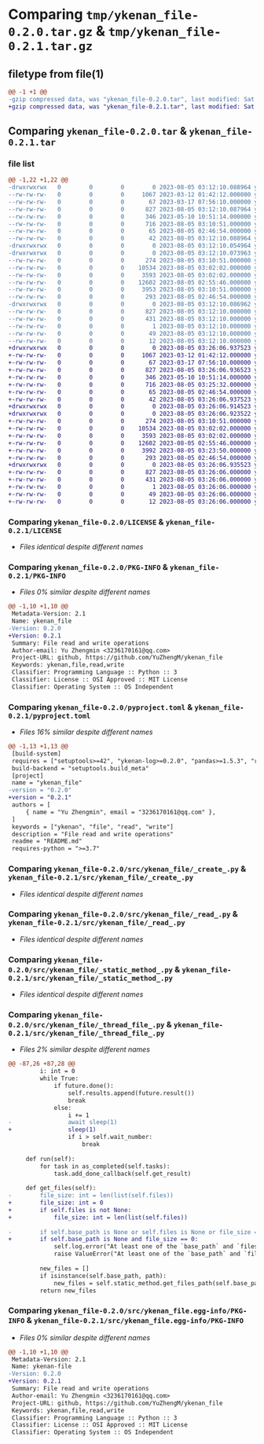 # Comparing `tmp/ykenan_file-0.2.0.tar.gz` & `tmp/ykenan_file-0.2.1.tar.gz`

## filetype from file(1)

```diff
@@ -1 +1 @@
-gzip compressed data, was "ykenan_file-0.2.0.tar", last modified: Sat Aug  5 03:12:10 2023, max compression
+gzip compressed data, was "ykenan_file-0.2.1.tar", last modified: Sat Aug  5 03:26:06 2023, max compression
```

## Comparing `ykenan_file-0.2.0.tar` & `ykenan_file-0.2.1.tar`

### file list

```diff
@@ -1,22 +1,22 @@
-drwxrwxrwx   0        0        0        0 2023-08-05 03:12:10.088964 ykenan_file-0.2.0/
--rw-rw-rw-   0        0        0     1067 2023-03-12 01:42:12.000000 ykenan_file-0.2.0/LICENSE
--rw-rw-rw-   0        0        0       67 2023-03-17 07:56:10.000000 ykenan_file-0.2.0/MANIFEST.in
--rw-rw-rw-   0        0        0      827 2023-08-05 03:12:10.087964 ykenan_file-0.2.0/PKG-INFO
--rw-rw-rw-   0        0        0      346 2023-05-10 10:51:14.000000 ykenan_file-0.2.0/README.md
--rw-rw-rw-   0        0        0      716 2023-08-05 03:10:51.000000 ykenan_file-0.2.0/pyproject.toml
--rw-rw-rw-   0        0        0       65 2023-08-05 02:46:54.000000 ykenan_file-0.2.0/requirements.txt
--rw-rw-rw-   0        0        0       42 2023-08-05 03:12:10.088964 ykenan_file-0.2.0/setup.cfg
-drwxrwxrwx   0        0        0        0 2023-08-05 03:12:10.054964 ykenan_file-0.2.0/src/
-drwxrwxrwx   0        0        0        0 2023-08-05 03:12:10.073963 ykenan_file-0.2.0/src/ykenan_file/
--rw-rw-rw-   0        0        0      274 2023-08-05 03:10:51.000000 ykenan_file-0.2.0/src/ykenan_file/__init__.py
--rw-rw-rw-   0        0        0    10534 2023-08-05 03:02:02.000000 ykenan_file-0.2.0/src/ykenan_file/_create_.py
--rw-rw-rw-   0        0        0     3593 2023-08-05 03:02:02.000000 ykenan_file-0.2.0/src/ykenan_file/_read_.py
--rw-rw-rw-   0        0        0    12602 2023-08-05 02:55:46.000000 ykenan_file-0.2.0/src/ykenan_file/_static_method_.py
--rw-rw-rw-   0        0        0     3953 2023-08-05 03:10:51.000000 ykenan_file-0.2.0/src/ykenan_file/_thread_file_.py
--rw-rw-rw-   0        0        0      293 2023-08-05 02:46:54.000000 ykenan_file-0.2.0/src/ykenan_file/_util_.py
-drwxrwxrwx   0        0        0        0 2023-08-05 03:12:10.086962 ykenan_file-0.2.0/src/ykenan_file.egg-info/
--rw-rw-rw-   0        0        0      827 2023-08-05 03:12:10.000000 ykenan_file-0.2.0/src/ykenan_file.egg-info/PKG-INFO
--rw-rw-rw-   0        0        0      431 2023-08-05 03:12:10.000000 ykenan_file-0.2.0/src/ykenan_file.egg-info/SOURCES.txt
--rw-rw-rw-   0        0        0        1 2023-08-05 03:12:10.000000 ykenan_file-0.2.0/src/ykenan_file.egg-info/dependency_links.txt
--rw-rw-rw-   0        0        0       49 2023-08-05 03:12:10.000000 ykenan_file-0.2.0/src/ykenan_file.egg-info/requires.txt
--rw-rw-rw-   0        0        0       12 2023-08-05 03:12:10.000000 ykenan_file-0.2.0/src/ykenan_file.egg-info/top_level.txt
+drwxrwxrwx   0        0        0        0 2023-08-05 03:26:06.937523 ykenan_file-0.2.1/
+-rw-rw-rw-   0        0        0     1067 2023-03-12 01:42:12.000000 ykenan_file-0.2.1/LICENSE
+-rw-rw-rw-   0        0        0       67 2023-03-17 07:56:10.000000 ykenan_file-0.2.1/MANIFEST.in
+-rw-rw-rw-   0        0        0      827 2023-08-05 03:26:06.936523 ykenan_file-0.2.1/PKG-INFO
+-rw-rw-rw-   0        0        0      346 2023-05-10 10:51:14.000000 ykenan_file-0.2.1/README.md
+-rw-rw-rw-   0        0        0      716 2023-08-05 03:25:32.000000 ykenan_file-0.2.1/pyproject.toml
+-rw-rw-rw-   0        0        0       65 2023-08-05 02:46:54.000000 ykenan_file-0.2.1/requirements.txt
+-rw-rw-rw-   0        0        0       42 2023-08-05 03:26:06.937523 ykenan_file-0.2.1/setup.cfg
+drwxrwxrwx   0        0        0        0 2023-08-05 03:26:06.914523 ykenan_file-0.2.1/src/
+drwxrwxrwx   0        0        0        0 2023-08-05 03:26:06.923522 ykenan_file-0.2.1/src/ykenan_file/
+-rw-rw-rw-   0        0        0      274 2023-08-05 03:10:51.000000 ykenan_file-0.2.1/src/ykenan_file/__init__.py
+-rw-rw-rw-   0        0        0    10534 2023-08-05 03:02:02.000000 ykenan_file-0.2.1/src/ykenan_file/_create_.py
+-rw-rw-rw-   0        0        0     3593 2023-08-05 03:02:02.000000 ykenan_file-0.2.1/src/ykenan_file/_read_.py
+-rw-rw-rw-   0        0        0    12602 2023-08-05 02:55:46.000000 ykenan_file-0.2.1/src/ykenan_file/_static_method_.py
+-rw-rw-rw-   0        0        0     3992 2023-08-05 03:23:50.000000 ykenan_file-0.2.1/src/ykenan_file/_thread_file_.py
+-rw-rw-rw-   0        0        0      293 2023-08-05 02:46:54.000000 ykenan_file-0.2.1/src/ykenan_file/_util_.py
+drwxrwxrwx   0        0        0        0 2023-08-05 03:26:06.935523 ykenan_file-0.2.1/src/ykenan_file.egg-info/
+-rw-rw-rw-   0        0        0      827 2023-08-05 03:26:06.000000 ykenan_file-0.2.1/src/ykenan_file.egg-info/PKG-INFO
+-rw-rw-rw-   0        0        0      431 2023-08-05 03:26:06.000000 ykenan_file-0.2.1/src/ykenan_file.egg-info/SOURCES.txt
+-rw-rw-rw-   0        0        0        1 2023-08-05 03:26:06.000000 ykenan_file-0.2.1/src/ykenan_file.egg-info/dependency_links.txt
+-rw-rw-rw-   0        0        0       49 2023-08-05 03:26:06.000000 ykenan_file-0.2.1/src/ykenan_file.egg-info/requires.txt
+-rw-rw-rw-   0        0        0       12 2023-08-05 03:26:06.000000 ykenan_file-0.2.1/src/ykenan_file.egg-info/top_level.txt
```

### Comparing `ykenan_file-0.2.0/LICENSE` & `ykenan_file-0.2.1/LICENSE`

 * *Files identical despite different names*

### Comparing `ykenan_file-0.2.0/PKG-INFO` & `ykenan_file-0.2.1/PKG-INFO`

 * *Files 0% similar despite different names*

```diff
@@ -1,10 +1,10 @@
 Metadata-Version: 2.1
 Name: ykenan_file
-Version: 0.2.0
+Version: 0.2.1
 Summary: File read and write operations
 Author-email: Yu Zhengmin <3236170161@qq.com>
 Project-URL: github, https://github.com/YuZhengM/ykenan_file
 Keywords: ykenan,file,read,write
 Classifier: Programming Language :: Python :: 3
 Classifier: License :: OSI Approved :: MIT License
 Classifier: Operating System :: OS Independent
```

### Comparing `ykenan_file-0.2.0/pyproject.toml` & `ykenan_file-0.2.1/pyproject.toml`

 * *Files 16% similar despite different names*

```diff
@@ -1,13 +1,13 @@
 [build-system]
 requires = ["setuptools>=42", "ykenan-log>=0.2.0", "pandas>=1.5.3", "requests>=2.30.0"]
 build-backend = "setuptools.build_meta"
 [project]
 name = "ykenan_file"
-version = "0.2.0"
+version = "0.2.1"
 authors = [
     { name = "Yu Zhengmin", email = "3236170161@qq.com" },
 ]
 keywords = ["ykenan", "file", "read", "write"]
 description = "File read and write operations"
 readme = "README.md"
 requires-python = ">=3.7"
```

### Comparing `ykenan_file-0.2.0/src/ykenan_file/_create_.py` & `ykenan_file-0.2.1/src/ykenan_file/_create_.py`

 * *Files identical despite different names*

### Comparing `ykenan_file-0.2.0/src/ykenan_file/_read_.py` & `ykenan_file-0.2.1/src/ykenan_file/_read_.py`

 * *Files identical despite different names*

### Comparing `ykenan_file-0.2.0/src/ykenan_file/_static_method_.py` & `ykenan_file-0.2.1/src/ykenan_file/_static_method_.py`

 * *Files identical despite different names*

### Comparing `ykenan_file-0.2.0/src/ykenan_file/_thread_file_.py` & `ykenan_file-0.2.1/src/ykenan_file/_thread_file_.py`

 * *Files 2% similar despite different names*

```diff
@@ -87,26 +87,28 @@
         i: int = 0
         while True:
             if future.done():
                 self.results.append(future.result())
                 break
             else:
                 i += 1
-                await sleep(1)
+                sleep(1)
                 if i > self.wait_number:
                     break
 
     def run(self):
         for task in as_completed(self.tasks):
             task.add_done_callback(self.get_result)
 
     def get_files(self):
-        file_size: int = len(list(self.files))
+        file_size: int = 0
+        if self.files is not None:
+            file_size: int = len(list(self.files))
 
-        if self.base_path is None or self.files is None or file_size == 0:
+        if self.base_path is None and file_size == 0:
             self.log.error("At least one of the `base_path` and `files` parameters has a parameter")
             raise ValueError("At least one of the `base_path` and `files` parameters has a parameter")
 
         new_files = []
         if isinstance(self.base_path, path):
             new_files = self.static_method.get_files_path(self.base_path)
         return new_files
```

### Comparing `ykenan_file-0.2.0/src/ykenan_file.egg-info/PKG-INFO` & `ykenan_file-0.2.1/src/ykenan_file.egg-info/PKG-INFO`

 * *Files 0% similar despite different names*

```diff
@@ -1,10 +1,10 @@
 Metadata-Version: 2.1
 Name: ykenan-file
-Version: 0.2.0
+Version: 0.2.1
 Summary: File read and write operations
 Author-email: Yu Zhengmin <3236170161@qq.com>
 Project-URL: github, https://github.com/YuZhengM/ykenan_file
 Keywords: ykenan,file,read,write
 Classifier: Programming Language :: Python :: 3
 Classifier: License :: OSI Approved :: MIT License
 Classifier: Operating System :: OS Independent
```

